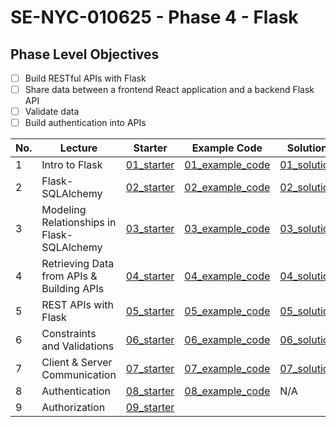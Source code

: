 # SE-NYC-010625 - Phase 4 - Flask

## Phase Level Objectives

- [ ] Build RESTful APIs with Flask
- [ ] Share data between a frontend React application and a backend Flask API
- [ ] Validate data
- [ ] Build authentication into APIs

|No. | Lecture                          | Starter 	| Example Code 	| Solution 	|
|----|------------------------------	|:-----:	|--------	|---------	|
|1 | Intro to Flask                             |[01_starter](https://github.com/RikkuX491/SE-NYC-010625-Phase-4/tree/01_starter)|[01_example_code](https://github.com/RikkuX491/SE-NYC-010625-Phase-4/tree/01_example_code)|[01_solution](https://github.com/RikkuX491/SE-NYC-010625-Phase-4/tree/01_solution)|
|2 | Flask-SQLAlchemy                           |[02_starter](https://github.com/RikkuX491/SE-NYC-010625-Phase-4/tree/02_starter)|[02_example_code](https://github.com/RikkuX491/SE-NYC-010625-Phase-4/tree/02_example_code)|[02_solution](https://github.com/RikkuX491/SE-NYC-010625-Phase-4/tree/02_solution)|
|3 | Modeling Relationships in Flask-SQLAlchemy |[03_starter](https://github.com/RikkuX491/SE-NYC-010625-Phase-4/tree/03_starter)|[03_example_code](https://github.com/RikkuX491/SE-NYC-010625-Phase-4/tree/03_example_code)|[03_solution](https://github.com/RikkuX491/SE-NYC-010625-Phase-4/tree/03_solution)|
|4 | Retrieving Data from APIs & Building APIs  |[04_starter](https://github.com/RikkuX491/SE-NYC-010625-Phase-4/tree/04_starter)|[04_example_code](https://github.com/RikkuX491/SE-NYC-010625-Phase-4/tree/04_example_code)|[04_solution](https://github.com/RikkuX491/SE-NYC-010625-Phase-4/tree/04_solution)|
|5 | REST APIs with Flask                       |[05_starter](https://github.com/RikkuX491/SE-NYC-010625-Phase-4/tree/05_starter)|[05_example_code](https://github.com/RikkuX491/SE-NYC-010625-Phase-4/tree/05_example_code)|[05_solution](https://github.com/RikkuX491/SE-NYC-010625-Phase-4/tree/05_solution)|
|6 | Constraints and Validations                |[06_starter](https://github.com/RikkuX491/SE-NYC-010625-Phase-4/tree/06_starter)|[06_example_code](https://github.com/RikkuX491/SE-NYC-010625-Phase-4/tree/06_example_code)|[06_solution](https://github.com/RikkuX491/SE-NYC-010625-Phase-4/tree/06_solution)|
|7 | Client & Server Communication              |[07_starter](https://github.com/RikkuX491/SE-NYC-010625-Phase-4/tree/07_starter)|[07_example_code](https://github.com/RikkuX491/SE-NYC-010625-Phase-4/tree/07_example_code)|[07_solution](https://github.com/RikkuX491/SE-NYC-010625-Phase-4/tree/07_solution)|
|8 | Authentication                             |[08_starter](https://github.com/RikkuX491/SE-NYC-010625-Phase-4/tree/08_starter)|[08_example_code](https://github.com/RikkuX491/SE-NYC-010625-Phase-4/tree/08_example_code)|N/A|
|9 | Authorization                              |[09_starter](https://github.com/RikkuX491/SE-NYC-010625-Phase-4/tree/09_starter)|||
